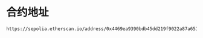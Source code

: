 # 合约地址

``` shell
https://sepolia.etherscan.io/address/0x4469ea9390bdb45dd219f9022a87a65173903acb#code
```
